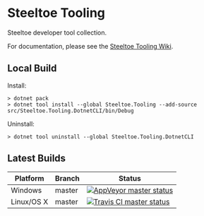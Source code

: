 # Steeltoe Tooling

Steeltoe developer tool collection.

For documentation, please see the [Steeltoe Tooling Wiki](https://github.com/SteeltoeOSS/Tooling/wiki).

## Local Build

Install:
```
> dotnet pack
> dotnet tool install --global Steeltoe.Tooling --add-source src/Steeltoe.Tooling.DotnetCLI/bin/Debug 
```

Uninstall:
```
> dotnet tool uninstall --global Steeltoe.Tooling.DotnetCLI
```

## Latest Builds

Platform | Branch | Status
-------- | ------ | ------
Windows  | master | [![AppVeyor master status](https://ci.appveyor.com/api/projects/status/bpwhsnue8j7iiwpp/branch/master?svg=true)](https://ci.appveyor.com/project/steeltoe/tooling/branch/master)
Linux/OS X  | master | [![Travis CI master status](https://travis-ci.org/SteeltoeOSS/Tooling.svg?branch=master)](https://travis-ci.org/SteeltoeOSS/Tooling)
